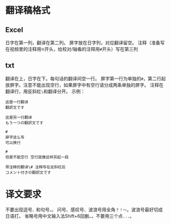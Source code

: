 # 翻译稿格式
## Excel
日字在第一列，翻译在第二列。
屏字放在日字列，对应翻译留空。
注释（准备写在视频里的注释用`※`开头，给校对/轴看的注释用`#`开头）写在第三列
## txt
翻译在上，日字在下。每句话的翻译间空一行。
屏字第一行为单独的`#`，第二行起放屏字。注意不能出现空行，如果屏字中有空行请分成两条单独的屏字。
注释在翻译行，用反斜杠`\`和翻译分开。
示例：
```
这是一行翻译
翻訳文です

这是另一行翻译
もう一つの翻訳文です

#
屏字这么写
可以换行

#
但是不能空行 空行就像这样另起一段

带注释的翻译\# 注释写在反斜杠后
コメント付きの翻訳文です
```

# 译文要求
不要出现逗号`，`和句号`。`。
问号、感叹号、波浪号用全角`？！～`。波浪号最好切成日语打。
省略号用中文输入法Shift+6回删`…`，不要用三个点`...`。
